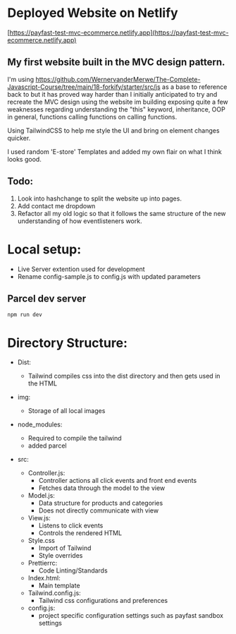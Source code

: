 # Deployed Website on Netlify

[https://payfast-test-mvc-ecommerce.netlify.app](https://payfast-test-mvc-ecommerce.netlify.app)

## My first website built in the MVC design pattern.

I'm using https://github.com/WernervanderMerwe/The-Complete-Javascript-Course/tree/main/18-forkify/starter/src/js as a base to reference back to but it has proved way harder than I initially anticipated to try and recreate the MVC design using the website im building exposing quite a few weaknesses regarding understanding the "this" keyword, inheritance, OOP in general, functions calling functions on calling functions.

Using TailwindCSS to help me style the UI and bring on element changes quicker.

I used random 'E-store' Templates and added my own flair on what I think looks good.

## Todo:

1. Look into hashchange to split the website up into pages.
2. Add contact me dropdown
3. Refactor all my old logic so that it follows the same structure of the new understanding of how eventlisteners work.

# Local setup:

- Live Server extention used for development
- Rename config-sample.js to config.js with updated parameters

## Parcel dev server

```
npm run dev
```

# Directory Structure:

- Dist:

  - Tailwind compiles css into the dist directory and then gets used in the HTML

- img:

  - Storage of all local images

- node_modules:

  - Required to compile the tailwind
  - added parcel

- src:
  - Controller.js:
    - Controller actions all click events and front end events
    - Fetches data through the model to the view
  - Model.js:
    - Data structure for products and categories
    - Does not directly communicate with view
  - View.js:
    - Listens to click events
    - Controls the rendered HTML
  - Style.css
    - Import of Tailwind
    - Style overrides
  - Prettierrc:
    - Code Linting/Standards
  - Index.html:
    - Main template
  - Tailwind.config.js:
    - Tailwind css configurations and preferences
  - config.js:
    - project specific configuration settings such as payfast sandbox settings
